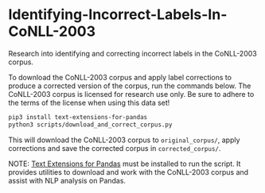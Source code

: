 # Identifying-Incorrect-Labels-In-CoNLL-2003
Research into identifying and correcting incorrect labels in the CoNLL-2003 corpus.

To download the CoNLL-2003 corpus and apply label corrections to produce a corrected version of
the corpus, run the commands below. The CoNLL-2003 corpus is licensed for research use only. Be
sure to adhere to the terms of the license when using this data set!

```bash
pip3 install text-extensions-for-pandas
python3 scripts/download_and_correct_corpus.py
```

This will download the CoNLL-2003 corpus to `original_corpus/`, apply corrections and save the
corrected corpus in `corrected_corpus/`.

NOTE: [Text Extensions for Pandas](https://github.com/CODAIT/text-extensions-for-pandas) must be 
installed to run the script. It provides utilities to download and work with the CoNLL-2003
corpus and assist with NLP analysis on Pandas.
